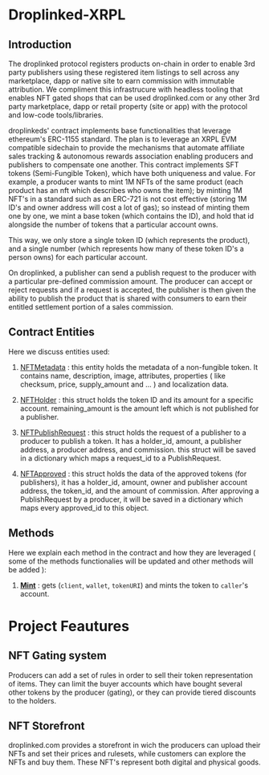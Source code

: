 # Droplinked-XRPL

## Introduction

The droplinked protocol registers products on-chain in order to enable 3rd party publishers using these registered item listings to sell across any marketplace, dapp or native site to earn commission with immutable attribution. We compliment this infrastrucure with headless tooling that enables NFT gated shops that can be used droplinked.com or any other 3rd party marketplace, dapp or retail property (site or app) with the protocol and low-code tools/libraries. 

droplinkeds' contract implements base functionalities that leverage ethereum's ERC-1155 standard. The plan is to leverage an XRPL EVM compatible sidechain to provide the mechanisms that automate affiliate sales tracking & autonomous rewards association enabling producers and publishers to compensate one another. This contract implements SFT tokens (Semi-Fungible Token), which have both uniqueness and value. For example, a producer wants to mint 1M NFTs of the same product (each product has an nft which describes who owns the item); by minting 1M NFT's in a standard such as an ERC-721 is not cost effective (storing 1M ID's and owner address will cost a lot of gas); so instead of minting them one by one, we mint a base token (which contains the ID), and hold that id alongside the number of tokens that a particular account owns.

This way, we only store a single token ID (which represents the product), and a single number (which represents how many of these token ID's a person owns) for each particular account.

On droplinked, a publisher can send a publish request to the producer with a particular pre-defined commission amount. The producer can accept or reject requests and if a request is accepted, the publisher is then given the ability to publish the product that is shared with consumers to earn their entitled settlement portion of a sales commission.

## Contract Entities

Here we discuss entities used:

1. [NFTMetadata](https://github.com/FLATLAY/droplinked-ripple/blob/main/src/entities/nft-metadata.entity.js) : this entity holds the metadata of a non-fungible token. It contains name, description, image, attributes, properties ( like checksum, price, supply_amount and ... ) and localization data.

2. [NFTHolder](https://github.com/FLATLAY/droplinked-ripple/blob/main/src/entities/nft-holder.entity.js) : this struct holds the token ID and its amount for a specific account. remaining_amount is the amount left which is not published for a publisher.

3. [NFTPublishRequest](https://github.com/FLATLAY/droplinked-ripple/blob/main/src/entities/nft-publish-request.entity.js) : this struct holds the request of a publisher to a producer to publish a token. It has a holder_id, amount, a publisher address, a producer address, and commission. this struct will be saved in a dictionary which maps a request_id to a PublishRequest.

4. [NFTApproved](https://github.com/FLATLAY/droplinked-ripple/blob/main/src/entities/nft-approved.entity.js) : this struct holds the data of the approved tokens (for publishers), it has a holder_id, amount, owner and publisher account address, the token_id, and the amount of commission. After approving a PublishRequest by a producer, it will be saved in a dictionary which maps every approved_id to this object.

## Methods

Here we explain each method in the contract and how they are leveraged ( some of the methods functionalies will be updated and other methods will be added ):

1. [**Mint**](https://github.com/FLATLAY/droplinked-ripple/blob/main/src/droplinked.js) : gets (`client`, `wallet`, `tokenURI`) and mints the token to `caller`'s account.

# Project Feautures

## NFT Gating system

Producers can add a set of rules in order to sell their token representation of items. They can limit the buyer accounts which have bought several other tokens by the producer (gating), or they can provide tiered discounts to the holders.

## NFT Storefront

droplinked.com provides a storefront in wich the producers can upload their NFTs and set their prices and rulesets, while customers can explore the NFTs and buy them. These NFT's represent both digital and physical goods.
